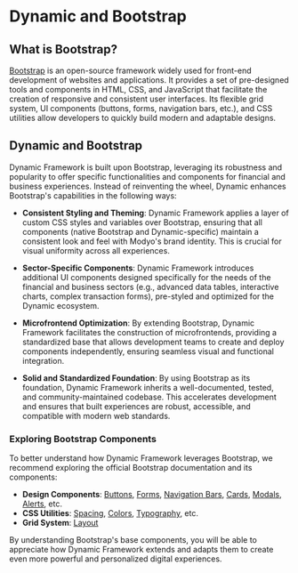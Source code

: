 # Dynamic and Bootstrap

## What is Bootstrap?

[Bootstrap](https://getbootstrap.com/) is an open-source framework widely used for front-end development of websites and applications. It provides a set of pre-designed tools and components in HTML, CSS, and JavaScript that facilitate the creation of responsive and consistent user interfaces. Its flexible grid system, UI components (buttons, forms, navigation bars, etc.), and CSS utilities allow developers to quickly build modern and adaptable designs.

## Dynamic and Bootstrap

Dynamic Framework is built upon Bootstrap, leveraging its robustness and popularity to offer specific functionalities and components for financial and business experiences. Instead of reinventing the wheel, Dynamic enhances Bootstrap's capabilities in the following ways:

*   **Consistent Styling and Theming**: Dynamic Framework applies a layer of custom CSS styles and variables over Bootstrap, ensuring that all components (native Bootstrap and Dynamic-specific) maintain a consistent look and feel with Modyo's brand identity. This is crucial for visual uniformity across all experiences.

*   **Sector-Specific Components**: Dynamic Framework introduces additional UI components designed specifically for the needs of the financial and business sectors (e.g., advanced data tables, interactive charts, complex transaction forms), pre-styled and optimized for the Dynamic ecosystem.

*   **Microfrontend Optimization**: By extending Bootstrap, Dynamic Framework facilitates the construction of microfrontends, providing a standardized base that allows development teams to create and deploy components independently, ensuring seamless visual and functional integration.

*   **Solid and Standardized Foundation**: By using Bootstrap as its foundation, Dynamic Framework inherits a well-documented, tested, and community-maintained codebase. This accelerates development and ensures that built experiences are robust, accessible, and compatible with modern web standards.

### Exploring Bootstrap Components

To better understand how Dynamic Framework leverages Bootstrap, we recommend exploring the official Bootstrap documentation and its components:

*   **Design Components**: [Buttons](https://getbootstrap.com/docs/5.3/components/buttons/), [Forms](https://getbootstrap.com/docs/5.3/forms/overview/), [Navigation Bars](https://getbootstrap.com/docs/5.3/components/navbar/), [Cards](https://getbootstrap.com/docs/5.3/components/card/), [Modals](https://getbootstrap.com/docs/5.3/components/modal/), [Alerts](https://getbootstrap.com/docs/5.3/components/alerts/), etc.
*   **CSS Utilities**: [Spacing](https://getbootstrap.com/docs/5.3/utilities/spacing/), [Colors](https://getbootstrap.com/docs/5.3/utilities/colors/), [Typography](https://getbootstrap.com/docs/5.3/utilities/typography/), etc.
*   **Grid System**: [Layout](https://getbootstrap.com/docs/5.3/layout/grid/)

By understanding Bootstrap's base components, you will be able to appreciate how Dynamic Framework extends and adapts them to create even more powerful and personalized digital experiences.